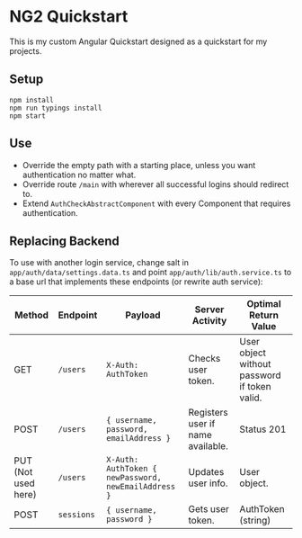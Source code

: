 
# NG2 Quickstart #

This is my custom Angular Quickstart designed as a quickstart for my projects.

## Setup #

```
npm install
npm run typings install
npm start
```

## Use #

* Override the empty path with a starting place, unless you want authentication no matter what.
* Override route `/main` with wherever all successful logins should redirect to.
* Extend `AuthCheckAbstractComponent` with every Component that requires authentication.

## Replacing Backend #

To use with another login service, change salt in
`app/auth/data/settings.data.ts` and point `app/auth/lib/auth.service.ts`
to a base url that implements these endpoints (or rewrite auth service):

| Method | Endpoint | Payload | Server Activity | Optimal Return Value |
| --- | --- | --- | --- | --- |
| GET | `/users` | `X-Auth: AuthToken` | Checks user token. | User object without password if token valid. |
| POST | `/users` | `{ username, password, emailAddress }` | Registers user if name available. | Status 201 |
| PUT (Not used here) | `/users` | `X-Auth: AuthToken { newPassword, newEmailAddress }` | Updates user info. | User object. |
| POST | `sessions` | `{ username, password }` | Gets user token. | AuthToken (string) |
